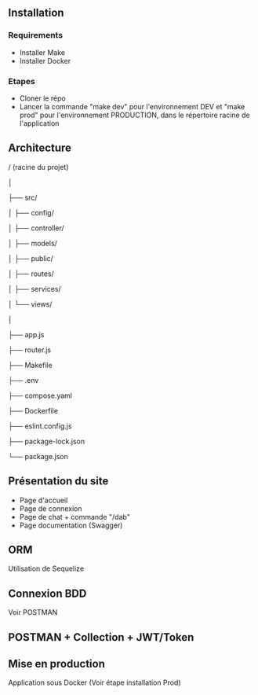## Installation
### Requirements
- Installer Make
- Installer Docker
### Etapes
- Cloner le répo
- Lancer la commande "make dev" pour l'environnement DEV et "make prod" pour l'environnement PRODUCTION, dans le répertoire racine de l'application

## Architecture

/ (racine du projet)

│

├── src/

│   ├── config/

│   ├── controller/

│   ├── models/

│   ├── public/

│   ├── routes/

│   ├── services/

│   └── views/

│

├── app.js

├── router.js

├── Makefile

├── .env

├── compose.yaml


├── Dockerfile

├── eslint.config.js

├── package-lock.json

└── package.json

## Présentation du site
- Page d'accueil 
- Page de connexion
- Page de chat + commande "/dab"
- Page documentation (Swagger)

## ORM 
Utilisation de Sequelize

## Connexion BDD
Voir POSTMAN

## POSTMAN + Collection + JWT/Token

## Mise en production
Application sous Docker (Voir étape installation Prod)
